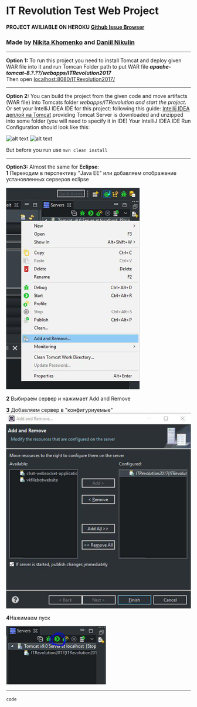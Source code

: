 # IT Revolution Test Web Project

**PROJECT AVILIABLE ON **HEROKU** [Github Issue Browser](https://itrevolution2017.herokuapp.com/)**
### Made by [Nikita Khomenko](https://github.com/KhomenkoCode) and  [Daniil Nikulin](https://github.com/ddci)

----------
**Option 1:** To run this project you need to install Tomcat and deploy given WAR file into it and run Tomcan 
Folder path to put WAR file ***apache-tomcat-8.?.??/webapps/ITRevolution2017***  
Then open [localhost:8080/ITRevolution2017/](http://lcalhost:8080/ITRevolution2017/)


----------

**Option 2:** You can build the project from the given  code and move artifacts (WAR file) into Tomcats folder *webapps/ITRevolution and start the project*.
Or set your IntelliJ IDEA IDE for this project: following this guide: [Intellij IDEA деплой на Tomcat](http://devcolibri.com/4249) providing Tomcat Server is downloaded and unzipped into some folder (you will need to specify it in  IDE)
Your IntelliJ IDEA IDE Run Configuration should look like this:

![alt text](https://raw.githubusercontent.com/ddci/ITRev_Web_Test_Project/master/img/idea_1.JPG "Preview")
![alt text](https://raw.githubusercontent.com/ddci/ITRev_Web_Test_Project/master/img/Idea_2.JPG "Preview")


But before you run use ```mvn clean install```


----------
**Option3:** Almost the same for **Eclipse**:  
**1** Переходим в перспективу "Java EE" или добавляем отображение установленных серверов eclipse 

![alt text](https://raw.githubusercontent.com/KhomenkoCode/ITRevolution2017/master/img/eclipse_1.jpg "Preview") 

**2** Выбираем сервер и нажимает Add and Remove 

**3** Добавляем сервер в "конфигуриуемые"  
![alt text](https://raw.githubusercontent.com/KhomenkoCode/ITRevolution2017/master/img/eclipse_2.jpg "Preview")

 **4**Нажимаем пуск 
 
 ![alt text](https://raw.githubusercontent.com/KhomenkoCode/ITRevolution2017/master/img/eclipse_3.jpg "Preview")  

----------


```
code
```
